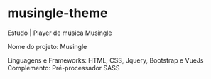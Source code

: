 # musingle-theme
Estudo | Player de música Musingle

Nome do projeto: Musingle

Linguagens e Frameworks: HTML, CSS, Jquery, Bootstrap e VueJs
Complemento: Pré-processador SASS


